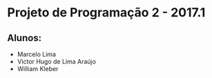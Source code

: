 # Projeto de Programação 2 - 2017.1

## Alunos:

* Marcelo Lima
* Victor Hugo de Lima Araújo
* William Kleber
